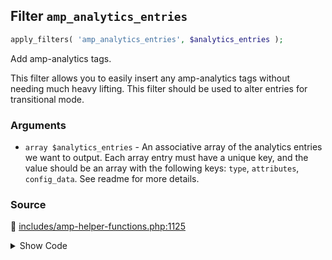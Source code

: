 ## Filter `amp_analytics_entries`

```php
apply_filters( 'amp_analytics_entries', $analytics_entries );
```

Add amp-analytics tags.

This filter allows you to easily insert any amp-analytics tags without needing much heavy lifting. This filter should be used to alter entries for transitional mode.

### Arguments

* `array $analytics_entries` - An associative array of the analytics entries we want to output. Each array entry must have a unique key, and the value should be an array with the following keys: `type`, `attributes`, `config_data`. See readme for more details.

### Source

:link: [includes/amp-helper-functions.php:1125](/includes/amp-helper-functions.php#L1125)

<details>
<summary>Show Code</summary>

```php
$analytics_entries = apply_filters( 'amp_analytics_entries', $analytics_entries );
```

</details>
